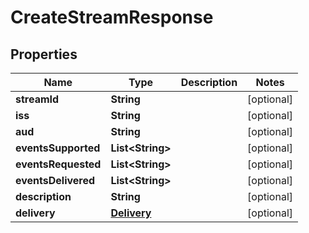 # CreateStreamResponse

## Properties
Name | Type | Description | Notes
------------ | ------------- | ------------- | -------------
**streamId** | **String** |  |  [optional]
**iss** | **String** |  |  [optional]
**aud** | **String** |  |  [optional]
**eventsSupported** | **List&lt;String&gt;** |  |  [optional]
**eventsRequested** | **List&lt;String&gt;** |  |  [optional]
**eventsDelivered** | **List&lt;String&gt;** |  |  [optional]
**description** | **String** |  |  [optional]
**delivery** | [**Delivery**](Delivery.md) |  |  [optional]
